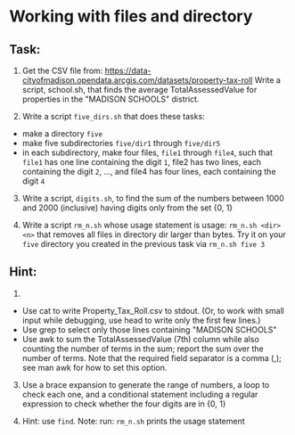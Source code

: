 # Working with files and directory 
## Task: 
1) Get the CSV file from: https://data-cityofmadison.opendata.arcgis.com/datasets/property-tax-roll
Write a script, school.sh, that finds the average TotalAssessedValue for properties in the "MADISON SCHOOLS" district.

2) Write a script ``five_dirs.sh`` that does these tasks:
- make a directory ``five``
- make five subdirectories ``five/dir1`` through ``five/dir5``
- in each subdirectory, make four files, ``file1`` through ``file4``, such that ``file1`` has one line containing the digit ``1``, file2 has two lines, each containing the digit ``2``, ..., and file4 has four lines, each containing the digit ``4``

3) Write a script, ``digits.sh``, to find the sum of the numbers between 1000 and 2000 (inclusive) having digits only from the set {0, 1}

4) Write a script ``rm_n.sh`` whose usage statement is usage: ```rm_n.sh <dir> <n>``` that removes all files in directory dir larger than <n> bytes. Try it on your ```five```  directory you created in the previous task via ```rm_n.sh five 3```



## Hint:
1)
- Use cat to write Property_Tax_Roll.csv to stdout. (Or, to work with small input while debugging, use head to write only the first few lines.)
- Use grep to select only those lines containing "MADISON SCHOOLS"
- Use awk to sum the TotalAssessedValue (7th) column while also counting the number of terms in the sum; report the sum over the number of terms. Note that the required
field separator is a comma (,); see man awk for how to set this option.

3) Use a brace expansion to generate the range of numbers, a loop to check each one, and a conditional statement including a regular expression to check whether the four digits are in {0, 1}

4) Hint: use ``find``. Note: run: ```rm_n.sh``` prints the usage statement
